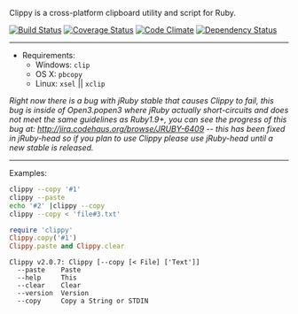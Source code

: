 Clippy is a  cross-platform clipboard utility and script for Ruby.

[![Build Status](https://travis-ci.org/envygeeks/clippy.png?branch=master)](https://travis-ci.org/envygeeks/clippy) [![Coverage Status](https://coveralls.io/repos/envygeeks/clippy/badge.png?branch=master)](https://coveralls.io/r/envygeeks/clippy) [![Code Climate](https://codeclimate.com/github/envygeeks/clippy.png)](https://codeclimate.com/github/envygeeks/clippy) [![Dependency Status](https://gemnasium.com/envygeeks/clippy.png)](https://gemnasium.com/envygeeks/clippy)

---
* Requirements:
  * Windows: `clip`
  * OS X: `pbcopy`
  * Linux: `xsel` || `xclip`

*Right now there is a bug with jRuby stable that causes Clippy to fail, this bug is inside of Open3.popen3 where jRuby actually short-circuits and does not meet the same guidelines as Ruby1.9+, you can see the progress of this bug at: http://jira.codehaus.org/browse/JRUBY-6409 -- this has been fixed in jRuby-head so if you plan to use Clippy please use jRuby-head until a new stable is released.*

---
Examples:

```bash
clippy --copy '#1'
clippy --paste
echo '#2' |clippy --copy
clippy --copy < 'file#3.txt'
```

```ruby
require 'clippy'
Clippy.copy('#1')
Clippy.paste and Clippy.clear
```

```
Clippy v2.0.7: Clippy [--copy [< File] ['Text']]
  --paste    Paste
  --help     This
  --clear    Clear
  --version  Version
  --copy     Copy a String or STDIN
```
